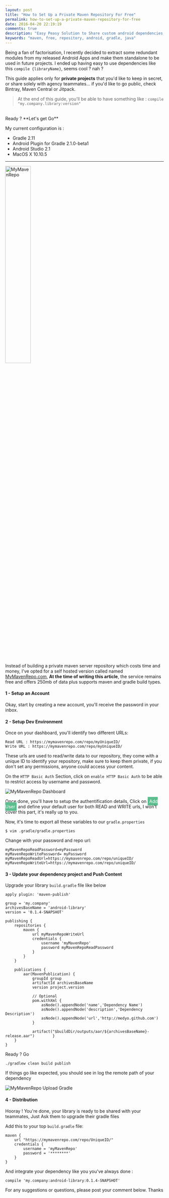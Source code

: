 ```yaml
---
layout: post
title: "How to Set Up a Private Maven Repository For Free"
permalink: how-to-set-up-a-private-maven-repository-for-free
date: 2016-04-20 22:19:19
comments: true
description: "Easy Peasy Solution to Share custom android dependencies privately between teamates"
keywords: "maven, free, repository, android, gradle, java"
---
```


Being a fan of factorisation, I recently decided to extract some redundant modules from my released Android Apps and make them standalone to be used in future projects. I ended up having easy to use dependencies like this `compile {libraryName}`, seems cool ? nah ?   

This guide applies only for **private projects** that you'd like to keep in secret, or share solely with agency teammates... if you'd like to go public, check Bintray, Maven Central or Jitpack.

>At the end of this guide, you'll be able to have something like :   `compile "my.company.library:version"`

<br/>
Ready ? **Let's get Go**   

My current configuration is :

* Gradle 2.11  
* Android Plugin for Gradle 2.1.0-beta1 
* Android Studio 2.1
* MacOS X 10.10.5

---
<img src="{{ site.baseurl }}assets/images/mymavenrepo.png" alt="MyMavenRepo" width="40%" align="center">

Instead of building a private maven server repository which costs time and money, I've opted for a self hosted version called named [MyMavenRepo.com](https://mymavenrepo.com/), **At the time of writing this article**, the service remains free and offers 250mb of data plus supports maven and gradle build types.

#### 1 - Setup an Account
Okay, start by creating a new account, you'll receive the password in your inbox.

#### 2 - Setup Dev Environment
Once on your dashboard, you'll identify two different URLs: 

`Read URL : https://mymavenrepo.com/repo/myUniqueID/`  
`Write URL : https://mymavenrepo.com/repo/myUniqueID/`

These urls are used to read/write data to our repository, they come with a unique ID to identify your repository, make sure to keep them private, if you don't set any permissions, anyone could access your content.

On the `HTTP Basic Auth` Section, click on `enable HTTP Basic Auth` to be able to restrict access by username and password.

<img src="{{ site.baseurl }}assets/images/mymavenrepo_urls.png" alt="MyMavenRepo Dashboard"/>

Once done, you'll have to setup the authentification details, Click on <span style="padding:5px;background-color:#5DBD8E;color:white">Add User</span> and define your default user for both READ and WRITE urls, I won't cover this part, it's really up to you.  

Now, it's time to export all these variables to our `gradle.properties`

	$ vim .gradle/gradle.properties

Change with your password and repo url:

	myMavenRepoReadPassword=myPassword
	myMavenRepoWritePassword= myPassword
	myMavenRepoReadUrl=https://mymavenrepo.com/repo/uniqueID/
	myMavenRepoWriteUrl=https://mymavenrepo.com/repo/uniqueID/


#### 3 - Update your dependency project and Push Content
Upgrade your library `build.gradle` file like below

~~~
apply plugin: 'maven-publish'
	
group = 'my.company'
archivesBaseName = 'android-library'
version = '0.1.4-SNAPSHOT'
	
publishing {
    repositories {
        maven {
            url myMavenRepoWriteUrl
            credentials {
                username 'myMavenRepo'
                password myMavenRepoReadPassword
            }
        }
    }
	
    publications {
        aar(MavenPublication) {
            groupId group
            artifactId archivesBaseName
            version project.version
			
			// Optional
            pom.withXml {
                asNode().appendNode('name','Dependency Name')
                asNode().appendNode('description','Dependency Description')
                asNode().appendNode('url','http://medyo.github.com')
            }

            artifact("$buildDir/outputs/aar/${archivesBaseName}-release.aar")        }
    }
}
~~~

Ready ? Go

	./gradlew clean build publish
	
If things go like expected, you should see in log the remote path of your dependency

<img src="{{ site.baseurl }}assets/images/mymavenrepo_upload.png" alt="MyMavenRepo Upload Gradle"/>


#### 4 - Distribution

Hooray ! You're done, your library is ready to be shared with your teammates, Just Ask them to upgrade their gradle files

Add this to your top `build.gradle` file:

	maven {
		url "https://mymavenrepo.com/repo/UniqueID/"
		credentials {
			username = 'myMavenRepo'
			password = '********'
		}
	}


And integrate your dependency like you you've always done :

	compile 'my.company:android-library:0.1.4-SNAPSHOT'
	
For any suggestions or questions, please post your comment below.
Thanks
